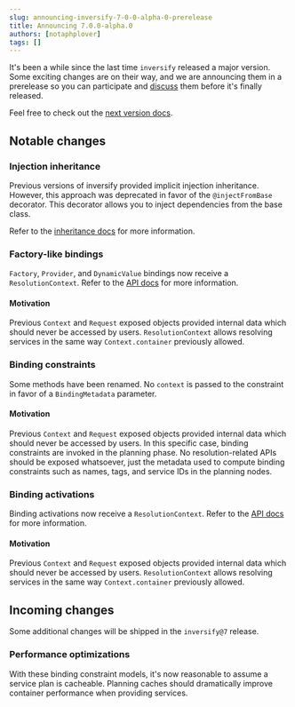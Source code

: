 ```yaml
---
slug: announcing-inversify-7-0-0-alpha-0-prerelease
title: Announcing 7.0.0-alpha.0
authors: [notaphplover]
tags: []
---
```


It's been a while since the last time `inversify` released a major version. Some exciting changes are on their way, and we are announcing them in a prerelease so you can participate and [discuss](https://github.com/inversify/InversifyJS/discussions/1712) them before it's finally released.

<!-- truncate -->

Feel free to check out the [next version docs](/docs/next/introduction/getting-started).

## Notable changes

### Injection inheritance

Previous versions of inversify provided implicit injection inheritance. However, this approach was deprecated in favor of the `@injectFromBase` decorator. This decorator allows you to inject dependencies from the base class.

Refer to the [inheritance docs](/docs/next/fundamentals/inheritance) for more information.

### Factory-like bindings

`Factory`, `Provider`, and `DynamicValue` bindings now receive a `ResolutionContext`. Refer to the [API docs](/docs/next/api/binding-syntax#tofactory) for more information.

#### Motivation

Previous `Context` and `Request` exposed objects provided internal data which should never be accessed by users. `ResolutionContext` allows resolving services in the same way `Context.container` previously allowed.

### Binding constraints

Some methods have been renamed. No `context` is passed to the constraint in favor of a `BindingMetadata` parameter.

#### Motivation

Previous `Context` and `Request` exposed objects provided internal data which should never be accessed by users. In this specific case, binding constraints are invoked in the planning phase. No resolution-related APIs should be exposed whatsoever, just the metadata used to compute binding constraints such as names, tags, and service IDs in the planning nodes.

### Binding activations

Binding activations now receive a `ResolutionContext`. Refer to the [API docs](/docs/next/api/binding-syntax#onactivation) for more information.

#### Motivation

Previous `Context` and `Request` exposed objects provided internal data which should never be accessed by users. `ResolutionContext` allows resolving services in the same way `Context.container` previously allowed.

## Incoming changes

Some additional changes will be shipped in the `inversify@7` release.

### Performance optimizations

With these binding constraint models, it's now reasonable to assume a service plan is cacheable. Planning caches should dramatically improve container performance when providing services.

